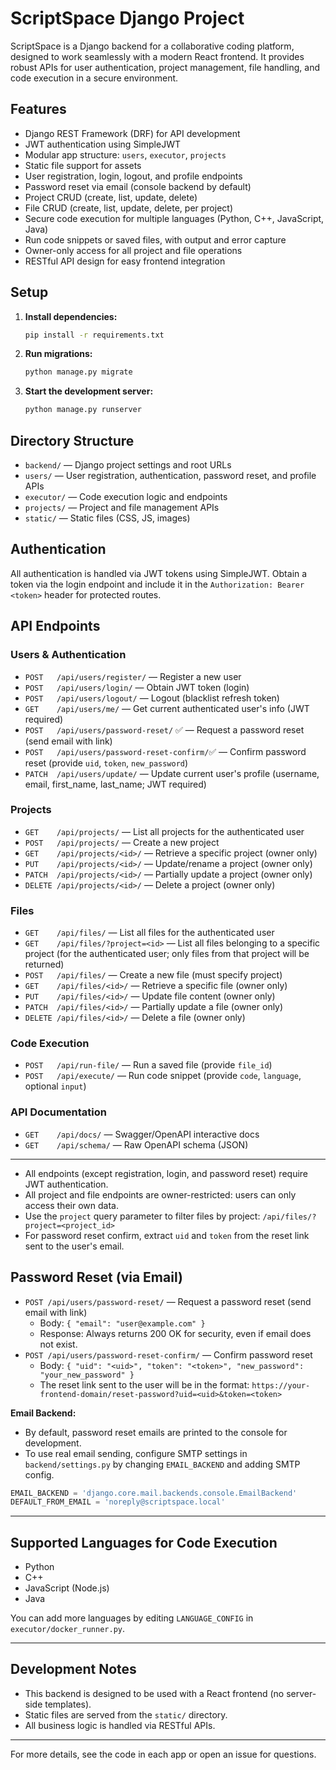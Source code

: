 # ScriptSpace Django Project

ScriptSpace is a Django backend for a collaborative coding platform, designed to work seamlessly with a modern React frontend. It provides robust APIs for user authentication, project management, file handling, and code execution in a secure environment.

## Features
- Django REST Framework (DRF) for API development
- JWT authentication using SimpleJWT
- Modular app structure: `users`, `executor`, `projects`
- Static file support for assets
- User registration, login, logout, and profile endpoints
- Password reset via email (console backend by default)
- Project CRUD (create, list, update, delete)
- File CRUD (create, list, update, delete, per project)
- Secure code execution for multiple languages (Python, C++, JavaScript, Java)
- Run code snippets or saved files, with output and error capture
- Owner-only access for all project and file operations
- RESTful API design for easy frontend integration

## Setup
1. **Install dependencies:**
   ```sh
   pip install -r requirements.txt
   ```
2. **Run migrations:**
   ```sh
   python manage.py migrate
   ```
3. **Start the development server:**
   ```sh
   python manage.py runserver
   ```

## Directory Structure
- `backend/` — Django project settings and root URLs
- `users/` — User registration, authentication, password reset, and profile APIs
- `executor/` — Code execution logic and endpoints
- `projects/` — Project and file management APIs
- `static/` — Static files (CSS, JS, images)

## Authentication
All authentication is handled via JWT tokens using SimpleJWT. Obtain a token via the login endpoint and include it in the `Authorization: Bearer <token>` header for protected routes.

## API Endpoints

### Users & Authentication
- `POST   /api/users/register/`                — Register a new user
- `POST   /api/users/login/`                 — Obtain JWT token (login)
- `POST   /api/users/logout/`                  — Logout (blacklist refresh token)
- `GET    /api/users/me/`                     — Get current authenticated user's info (JWT required)
- `POST   /api/users/password-reset/` ✅         — Request a password reset (send email with link)
- `POST   /api/users/password-reset-confirm/`✅  — Confirm password reset (provide `uid`, `token`, `new_password`)
- `PATCH  /api/users/update/`                  — Update current user's profile (username, email, first_name, last_name; JWT required)

### Projects
- `GET    /api/projects/`                      — List all projects for the authenticated user
- `POST   /api/projects/`                      — Create a new project
- `GET    /api/projects/<id>/`                — Retrieve a specific project (owner only)
- `PUT    /api/projects/<id>/`                 — Update/rename a project (owner only)
- `PATCH  /api/projects/<id>/`                 — Partially update a project (owner only)
- `DELETE /api/projects/<id>/`                 — Delete a project (owner only)

### Files
- `GET    /api/files/`                         — List all files for the authenticated user
- `GET    /api/files/?project=<id>`            — List all files belonging to a specific project (for the authenticated user; only files from that project will be returned)
- `POST   /api/files/`                         — Create a new file (must specify project)
- `GET    /api/files/<id>/`                    — Retrieve a specific file (owner only)
- `PUT    /api/files/<id>/`                    — Update file content (owner only)
- `PATCH  /api/files/<id>/`                    — Partially update a file (owner only)
- `DELETE /api/files/<id>/`                    — Delete a file (owner only)

### Code Execution
- `POST   /api/run-file/`                      — Run a saved file (provide `file_id`)
- `POST   /api/execute/`                       — Run code snippet (provide `code`, `language`, optional `input`)

### API Documentation
- `GET    /api/docs/`                          — Swagger/OpenAPI interactive docs
- `GET    /api/schema/`                       — Raw OpenAPI schema (JSON)

---

- All endpoints (except registration, login, and password reset) require JWT authentication.
- All project and file endpoints are owner-restricted: users can only access their own data.
- Use the `project` query parameter to filter files by project: `/api/files/?project=<project_id>`
- For password reset confirm, extract `uid` and `token` from the reset link sent to the user's email.

## Password Reset (via Email)
- `POST /api/users/password-reset/` — Request a password reset (send email with link)
    - Body: `{ "email": "user@example.com" }`
    - Response: Always returns 200 OK for security, even if email does not exist.
- `POST /api/users/password-reset-confirm/` — Confirm password reset
    - Body: `{ "uid": "<uid>", "token": "<token>", "new_password": "your_new_password" }`
    - The reset link sent to the user will be in the format: `https://your-frontend-domain/reset-password?uid=<uid>&token=<token>`

**Email Backend:**
- By default, password reset emails are printed to the console for development.
- To use real email sending, configure SMTP settings in `backend/settings.py` by changing `EMAIL_BACKEND` and adding SMTP config.

```python
EMAIL_BACKEND = 'django.core.mail.backends.console.EmailBackend'
DEFAULT_FROM_EMAIL = 'noreply@scriptspace.local'
```

---

## Supported Languages for Code Execution
- Python
- C++
- JavaScript (Node.js)
- Java

You can add more languages by editing `LANGUAGE_CONFIG` in `executor/docker_runner.py`.

---

## Development Notes
- This backend is designed to be used with a React frontend (no server-side templates).
- Static files are served from the `static/` directory.
- All business logic is handled via RESTful APIs.

---

For more details, see the code in each app or open an issue for questions.
